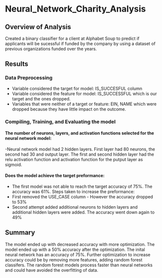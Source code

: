 # Neural_Network_Charity_Analysis

## Overview of Analysis
Created a binary classifier for a client at Alphabet Soup to predict if applicants will be sucessful if funded by the company by using a dataset of previous organizations funded over the years. 

## Results
### Data Preprocessing
- Variable considered the target for model: IS_SUCCESFUL column
- Variable considered the feature for model: IS_SUCCESSFUL which is our target and the ones dropped.
- Variables that were neither of a target or feature: EIN, NAME which were dropped because they have little impact on the outcome. 

### Compiling, Training, and Evaluating the model
#### The number of neurons, layers, and activation functions selected for the neural network model:
-Neural network model had 2 hidden layers. First layer had 80 neurons, the second had 30 and output layer. The first and second hidden layer had the relu activation function and activation function for the putput layer as sigmoid. 
#### Does the model achieve the target preformance:
- The first model was not able to reach the target accuracy of 75%. The accuracy was 61%.
Steps taken to increase the preformance:
- First removed the USE_CASE column
      - However the accuracy dropped to 53%
- Second attempt added additional neurons to hidden layers and additional hidden layers were added. The accuracy went down again to 49%

## Summary
The model ended up with decreased accuracy with more optimization. The model ended up with a 50% accuracy after the optimization. The inital neural network has an accuracy of 75%. Further optimization to increase accuracy could be by removing more features, adding random forest classifers. The random forest models process faster than neural networks and could have avoided the overfitting of data.
